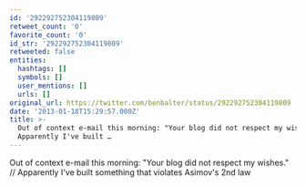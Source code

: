 ```yaml
---
id: '292292752304119809'
retweet_count: '0'
favorite_count: '0'
id_str: '292292752304119809'
retweeted: false
entities:
  hashtags: []
  symbols: []
  user_mentions: []
  urls: []
original_url: https://twitter.com/benbalter/status/292292752304119809
date: '2013-01-18T15:29:57.000Z'
title: >-
  Out of context e-mail this morning: "Your blog did not respect my wishes." //
  Apparently I've built …
---
```


Out of context e-mail this morning: "Your blog did not respect my wishes." // Apparently I've built something that violates Asimov's 2nd law